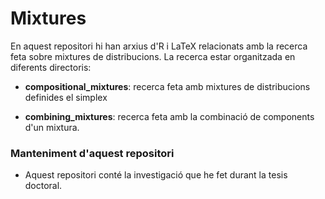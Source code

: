 # Mixtures #

En aquest repositori hi han arxius d'R i LaTeX relacionats amb la recerca feta sobre mixtures de distribucions. La recerca estar organitzada en diferents directoris:

* **compositional_mixtures**: recerca feta amb mixtures de distribucions definides el simplex

* **combining_mixtures**: recerca feta amb la combinació de components d'un mixtura.

### Manteniment d'aquest repositori ###

* Aquest repositori conté la investigació que he fet durant la tesis doctoral.
